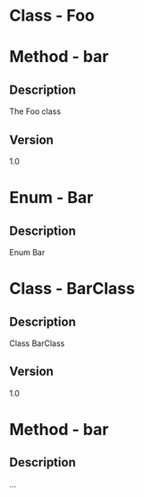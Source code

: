 # Class - Foo
# Method - bar
## Description
The Foo class
   
## Version
1.0
# Enum - Bar
## Description
Enum Bar
 
# Class - BarClass
## Description
Class BarClass
 
## Version
1.0
# Method - bar
## Description
...
